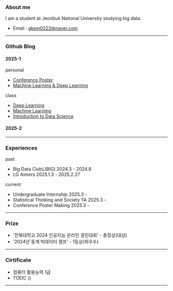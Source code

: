 ### About me 
 I am a student at Jeonbuk National University studying big data.
* Email : gkem0222@naver.com
---
### Github Blog
 #### 2025-1

  personal
* [Conference Poster](https://sangmin1208.github.io/poster2025/)
* [Machine Learning & Deep Learning](https://sangmin1208.github.io/ML-DL/)
  
 class
* [Deep Learning](https://sangmin1208.github.io/DL2025/)
* [Machine Learning](https://sangmin1208.github.io/ML2025/)
* [Introduction to Data Science](https://sangmin1208.github.io/DC2025/)
  
#### 2025-2
---
### Experiences

past
* Big Data Club(JBIG) 2024.3 - 2024.8
* LG Aimers 2025.1.3 - 2025.2.27

current
* Undergraduate Internship 2025.3 - 
* Statistical Thinking and Society TA  2025.3 -
* Conference Poster Making 2025.3 -
---
### Prize
* '전북대학교 2024 인공지능 온라인 경진대회' - 총장상(대상)
* '2024년 동계 빅데이터 캠프' - 1등상(최우수)
---
### Cirtificate
* 컴퓨터 활용능력 1급
* TOEIC ()
---
<!--
**SangMin1208/SangMin1208** is a ✨ _special_ ✨ repository because its `README.md` (this file) appears on your GitHub profile.

Here are some ideas to get you started:

- 🔭 I’m currently working on ...
- 🌱 I’m currently learning ...
- 👯 I’m looking to collaborate on ...
- 🤔 I’m looking for help with ...
- 💬 Ask me about ...
- 📫 How to reach me: ...
- 😄 Pronouns: ...
- ⚡ Fun fact: ...
-->
